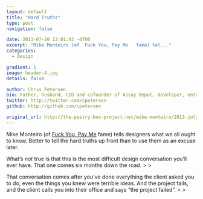 ```yaml
---
layout: default
title: "Hard Truths"
type: post
navigation: false

date: 2013-07-20 12:01:43 -0700
excerpt: "Mike Monteiro (of  Fuck You, Pay Me   fame) tel..."
categories:
  - Design

gradient: 1
image: header-4.jpg
details: false

author: Chris Petersen
bio: Father, husband, CIO and cofounder of Assay Depot, developer, entrepreneur and technologist.
twitter: http://twitter.com/cpetersen
github: http://github.com/cpetersen

original_url: http://the-pastry-box-project.net/mike-monteiro/2013-july-19/
---
```



Mike Monteiro (of  [Fuck You, Pay Me](http://vimeo.com/22053820)   fame) tells designers what we all ought to know. Better to tell the hard truths up front than to use them as an excuse later.

 > 
 > 
 > 
 >  >  >  > 
 >  > 
What’s *not* true is that this is the most difficult design conversation you’ll ever have. That one comes six months down the road. >  > 
 >  > 
 >  > 
 >  > 
That conversation comes after you’ve done everything the client asked you to do, even the things you knew were terrible ideas. And the project fails, and the client calls you into their office and says “the project failed”. >  > 
 >  > 

 
 > 
 > 
